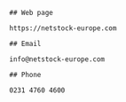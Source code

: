     ## Web page
     
    https://netstock-europe.com
     
    ## Email
     
    info@netstock-europe.com
     
    ## Phone
     
    0231 4760 4600